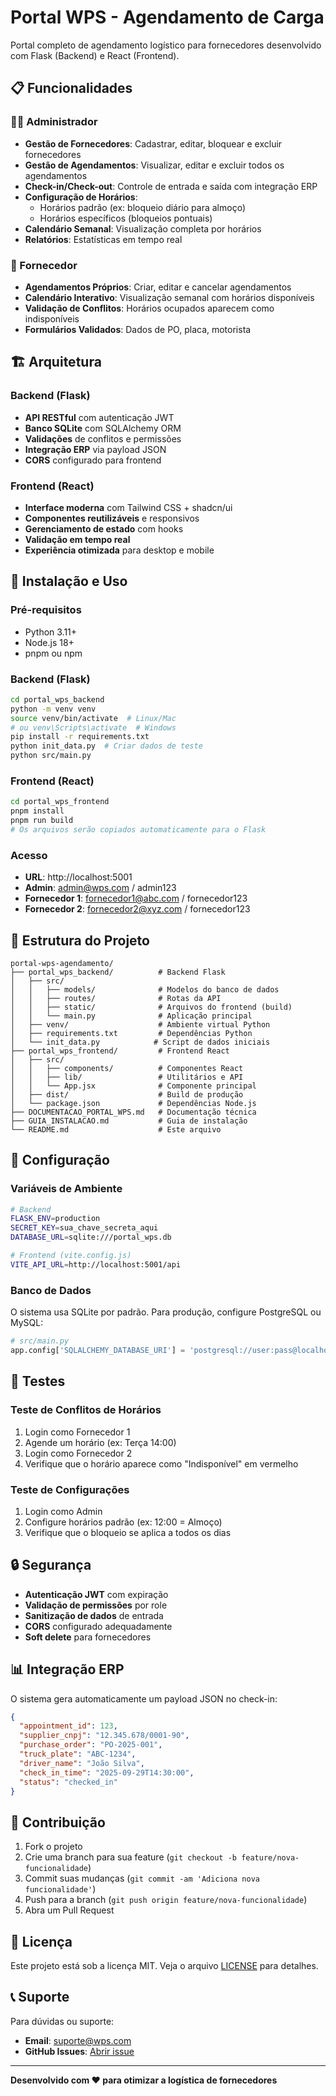 # Portal WPS - Agendamento de Carga

Portal completo de agendamento logístico para fornecedores desenvolvido com Flask (Backend) e React (Frontend).

## 📋 Funcionalidades

### 👨‍💼 Administrador
- **Gestão de Fornecedores**: Cadastrar, editar, bloquear e excluir fornecedores
- **Gestão de Agendamentos**: Visualizar, editar e excluir todos os agendamentos
- **Check-in/Check-out**: Controle de entrada e saída com integração ERP
- **Configuração de Horários**: 
  - Horários padrão (ex: bloqueio diário para almoço)
  - Horários específicos (bloqueios pontuais)
- **Calendário Semanal**: Visualização completa por horários
- **Relatórios**: Estatísticas em tempo real

### 🚛 Fornecedor
- **Agendamentos Próprios**: Criar, editar e cancelar agendamentos
- **Calendário Interativo**: Visualização semanal com horários disponíveis
- **Validação de Conflitos**: Horários ocupados aparecem como indisponíveis
- **Formulários Validados**: Dados de PO, placa, motorista

## 🏗️ Arquitetura

### Backend (Flask)
- **API RESTful** com autenticação JWT
- **Banco SQLite** com SQLAlchemy ORM
- **Validações** de conflitos e permissões
- **Integração ERP** via payload JSON
- **CORS** configurado para frontend

### Frontend (React)
- **Interface moderna** com Tailwind CSS + shadcn/ui
- **Componentes reutilizáveis** e responsivos
- **Gerenciamento de estado** com hooks
- **Validação em tempo real**
- **Experiência otimizada** para desktop e mobile

## 🚀 Instalação e Uso

### Pré-requisitos
- Python 3.11+
- Node.js 18+
- pnpm ou npm

### Backend (Flask)
```bash
cd portal_wps_backend
python -m venv venv
source venv/bin/activate  # Linux/Mac
# ou venv\Scripts\activate  # Windows
pip install -r requirements.txt
python init_data.py  # Criar dados de teste
python src/main.py
```

### Frontend (React)
```bash
cd portal_wps_frontend
pnpm install
pnpm run build
# Os arquivos serão copiados automaticamente para o Flask
```

### Acesso
- **URL**: http://localhost:5001
- **Admin**: admin@wps.com / admin123
- **Fornecedor 1**: fornecedor1@abc.com / fornecedor123
- **Fornecedor 2**: fornecedor2@xyz.com / fornecedor123

## 📁 Estrutura do Projeto

```
portal-wps-agendamento/
├── portal_wps_backend/          # Backend Flask
│   ├── src/
│   │   ├── models/              # Modelos do banco de dados
│   │   ├── routes/              # Rotas da API
│   │   ├── static/              # Arquivos do frontend (build)
│   │   └── main.py              # Aplicação principal
│   ├── venv/                    # Ambiente virtual Python
│   ├── requirements.txt         # Dependências Python
│   └── init_data.py            # Script de dados iniciais
├── portal_wps_frontend/         # Frontend React
│   ├── src/
│   │   ├── components/          # Componentes React
│   │   ├── lib/                 # Utilitários e API
│   │   └── App.jsx              # Componente principal
│   ├── dist/                    # Build de produção
│   └── package.json             # Dependências Node.js
├── DOCUMENTACAO_PORTAL_WPS.md   # Documentação técnica
├── GUIA_INSTALACAO.md           # Guia de instalação
└── README.md                    # Este arquivo
```

## 🔧 Configuração

### Variáveis de Ambiente
```bash
# Backend
FLASK_ENV=production
SECRET_KEY=sua_chave_secreta_aqui
DATABASE_URL=sqlite:///portal_wps.db

# Frontend (vite.config.js)
VITE_API_URL=http://localhost:5001/api
```

### Banco de Dados
O sistema usa SQLite por padrão. Para produção, configure PostgreSQL ou MySQL:

```python
# src/main.py
app.config['SQLALCHEMY_DATABASE_URI'] = 'postgresql://user:pass@localhost/portal_wps'
```

## 🧪 Testes

### Teste de Conflitos de Horários
1. Login como Fornecedor 1
2. Agende um horário (ex: Terça 14:00)
3. Login como Fornecedor 2
4. Verifique que o horário aparece como "Indisponível" em vermelho

### Teste de Configurações
1. Login como Admin
2. Configure horários padrão (ex: 12:00 = Almoço)
3. Verifique que o bloqueio se aplica a todos os dias

## 🔒 Segurança

- **Autenticação JWT** com expiração
- **Validação de permissões** por role
- **Sanitização de dados** de entrada
- **CORS** configurado adequadamente
- **Soft delete** para fornecedores

## 📊 Integração ERP

O sistema gera automaticamente um payload JSON no check-in:

```json
{
  "appointment_id": 123,
  "supplier_cnpj": "12.345.678/0001-90",
  "purchase_order": "PO-2025-001",
  "truck_plate": "ABC-1234",
  "driver_name": "João Silva",
  "check_in_time": "2025-09-29T14:30:00",
  "status": "checked_in"
}
```

## 🤝 Contribuição

1. Fork o projeto
2. Crie uma branch para sua feature (`git checkout -b feature/nova-funcionalidade`)
3. Commit suas mudanças (`git commit -am 'Adiciona nova funcionalidade'`)
4. Push para a branch (`git push origin feature/nova-funcionalidade`)
5. Abra um Pull Request

## 📄 Licença

Este projeto está sob a licença MIT. Veja o arquivo [LICENSE](LICENSE) para detalhes.

## 📞 Suporte

Para dúvidas ou suporte:
- **Email**: suporte@wps.com
- **GitHub Issues**: [Abrir issue](https://github.com/WPS-ASNUNES/portal-wps-agendamento/issues)

---

**Desenvolvido com ❤️ para otimizar a logística de fornecedores**
